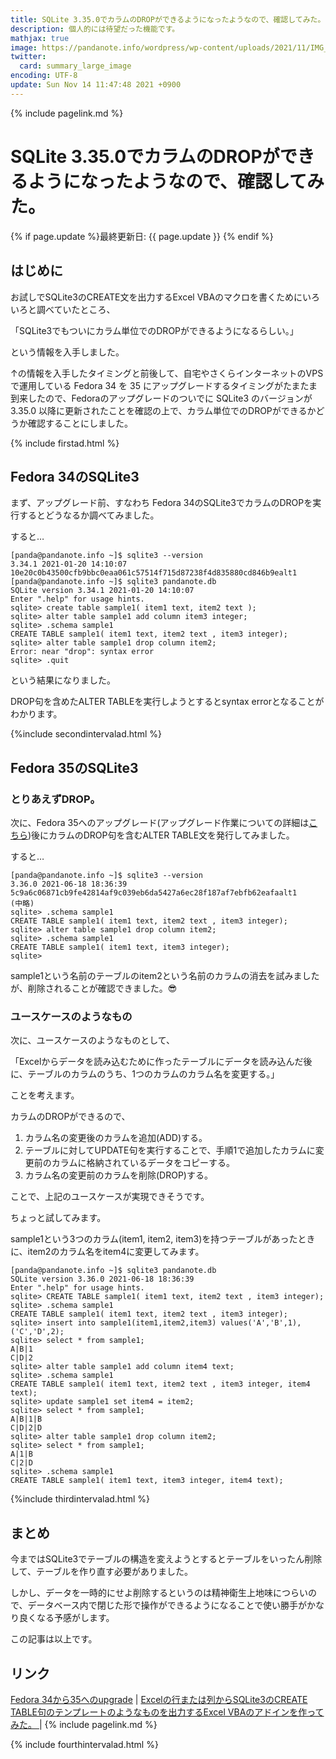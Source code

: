 ```yaml
---
title: SQLite 3.35.0でカラムのDROPができるようになったようなので、確認してみた。 - panda大学習帳外伝
description: 個人的には待望だった機能です。
mathjax: true
image: https://pandanote.info/wordpress/wp-content/uploads/2021/11/IMG_20211113_213401_994.jpg
twitter: 
  card: summary_large_image
encoding: UTF-8
update: Sun Nov 14 11:47:48 2021 +0900
---
```

{% include pagelink.md %}
# SQLite 3.35.0でカラムのDROPができるようになったようなので、確認してみた。
{% if page.update %}最終更新日: {{ page.update }} {% endif %}
## はじめに
お試しでSQLite3のCREATE文を出力するExcel VBAのマクロを書くためにいろいろと調べていたところ、

「SQLite3でもついにカラム単位でのDROPができるようになるらしい。」

という情報を入手しました。

↑の情報を入手したタイミングと前後して、自宅やさくらインターネットのVPSで運用している Fedora 34 を 35 にアップグレードするタイミングがたまたま到来したので、Fedoraのアップグレードのついでに SQLite3 のバージョンが 3.35.0 以降に更新されたことを確認の上で、カラム単位でのDROPができるかどうか確認することにしました。

{% include firstad.html %}
## Fedora 34のSQLite3
まず、アップグレード前、すなわち Fedora 34のSQLite3でカラムのDROPを実行するとどうなるか調べてみました。

すると…

```
[panda@pandanote.info ~]$ sqlite3 --version
3.34.1 2021-01-20 14:10:07 10e20c0b43500cfb9bbc0eaa061c57514f715d87238f4d835880cd846b9ealt1
[panda@pandanote.info ~]$ sqlite3 pandanote.db
SQLite version 3.34.1 2021-01-20 14:10:07
Enter ".help" for usage hints.
sqlite> create table sample1( item1 text, item2 text );
sqlite> alter table sample1 add column item3 integer;
sqlite> .schema sample1
CREATE TABLE sample1( item1 text, item2 text , item3 integer);
sqlite> alter table sample1 drop column item2;
Error: near "drop": syntax error
sqlite> .quit
```

という結果になりました。

DROP句を含めたALTER TABLEを実行しようとするとsyntax errorとなることがわかります。

{%include secondintervalad.html %}

## Fedora 35のSQLite3
### とりあえずDROP。
次に、Fedora 35へのアップグレード(アップグレード作業についての詳細は[こちら](https://pandanote.info/?p=8118))後にカラムのDROP句を含むALTER TABLE文を発行してみました。

すると…

```
[panda@pandanote.info ~]$ sqlite3 --version
3.36.0 2021-06-18 18:36:39 5c9a6c06871cb9fe42814af9c039eb6da5427a6ec28f187af7ebfb62eafaalt1
(中略)
sqlite> .schema sample1
CREATE TABLE sample1( item1 text, item2 text , item3 integer);
sqlite> alter table sample1 drop column item2;
sqlite> .schema sample1
CREATE TABLE sample1( item1 text, item3 integer);
sqlite>
```

sample1という名前のテーブルのitem2という名前のカラムの消去を試みましたが、削除されることが確認できました。😎
### ユースケースのようなもの
次に、ユースケースのようなものとして、

「Excelからデータを読み込むために作ったテーブルにデータを読み込んだ後に、テーブルのカラムのうち、1つのカラムのカラム名を変更する。」

ことを考えます。

カラムのDROPができるので、

1. カラム名の変更後のカラムを追加(ADD)する。
2. テーブルに対してUPDATE句を実行することで、手順1で追加したカラムに変更前のカラムに格納されているデータをコピーする。
3. カラム名の変更前のカラムを削除(DROP)する。

ことで、上記のユースケースが実現できそうです。

ちょっと試してみます。

sample1という3つのカラム(item1, item2, item3)を持つテーブルがあったときに、item2のカラム名をitem4に変更してみます。

```
[panda@pandanote.info ~]$ sqlite3 pandanote.db
SQLite version 3.36.0 2021-06-18 18:36:39
Enter ".help" for usage hints.
sqlite> CREATE TABLE sample1( item1 text, item2 text , item3 integer);
sqlite> .schema sample1
CREATE TABLE sample1( item1 text, item2 text , item3 integer);
sqlite> insert into sample1(item1,item2,item3) values('A','B',1),('C','D',2);
sqlite> select * from sample1;
A|B|1
C|D|2
sqlite> alter table sample1 add column item4 text;
sqlite> .schema sample1
CREATE TABLE sample1( item1 text, item2 text , item3 integer, item4 text);
sqlite> update sample1 set item4 = item2;
sqlite> select * from sample1;
A|B|1|B
C|D|2|D
sqlite> alter table sample1 drop column item2;
sqlite> select * from sample1;
A|1|B
C|2|D
sqlite> .schema sample1
CREATE TABLE sample1( item1 text, item3 integer, item4 text);
```

{%include thirdintervalad.html %}

## まとめ
今まではSQLite3でテーブルの構造を変えようとするとテーブルをいったん削除して、テーブルを作り直す必要がありました。

しかし、データを一時的にせよ削除するというのは精神衛生上地味につらいので、データベース内で閉じた形で操作ができるようになることで使い勝手がかなり良くなる予感がします。

この記事は以上です。

## リンク
[Fedora 34から35へのupgrade](https://pandanote.info/?p=8118) \| [Excelの行または列からSQLite3のCREATE TABLE句のテンプレートのようなものを出力するExcel VBAのアドインを作ってみた。
](https://pandanote.info/?p=8075) \| {% include pagelink.md %}

{% include fourthintervalad.html %}
